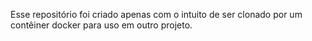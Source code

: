Esse repositório foi criado apenas com o intuito de ser clonado por um contêiner docker para uso em outro projeto.
